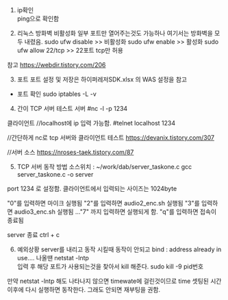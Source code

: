 1. ip확인   
   ping으로 확인함 

2. 리눅스 방화벽 비활성화 
   일부 포트만 열어주는것도 가능하나 여기서는 방화벽을 모두 내렸음. 
   sudo ufw disable     >> 비활성화
   sudo ufw enable     >>  활성화
   sudo ufw allow 22/tcp  >> 22포트 tcp만 허용

참고
https://webdir.tistory.com/206

3. 포트 
 포트 설정 및 저장은  하이퍼레저SDK.xlsx 의 WAS 설정을 참고

 - 포트 확인 
   sudo iptables -L -v  

4. 간이 TCP 서버 테스트
서버
#nc -l -p 1234

클라이언트  //localhost에 ip 입력 가능함.
#telnet localhost 1234     

//간단하게 nc로 tcp 서버와 클라이언트 테스트 
https://devanix.tistory.com/307

//서버 소스
https://nroses-taek.tistory.com/87

5. TCP 서버 동작 방법
소스위치 :  ~/work/dab/server_taskone.c
gcc server_taskone.c -o server

port 1234  로 설정함. 
클라이언트에서 입력되는 사이즈는 1024byte

"0"를 입력하면 마이크 실행됨
"2"를 입력하면  audio2_enc.sh 실행됨
"3"를 입력하면  audio3_enc.sh 실행됨
..."7" 까지 입력하면 실행되게 함.
"q"를 입력하면 접속이 종료됨

server 종료 ctrl + c   

6. 예외상황
server를 내리고 동작 시킬때 동작이 안되고
bind : address already in use....     나올땐
netstat -lntp     
입력 후 해당 포트가 사용되는것을 찾아서 kill 해준다.
sudo kill -9 pid번호

만약 netstat -lntp 해도 나타나지 않으면 timewate에 걸린것이므로 time 셋팅된 
시간이후에 다시 실행하면 동작한다. 그래도 안되면 재부팅을 권함.
